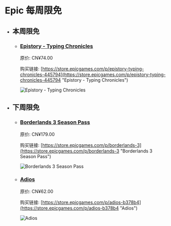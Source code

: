 # Epic 每周限免

- ## 本周限免


  - ### [Epistory - Typing Chronicles](https://store.epicgames.com/p/epistory-typing-chronicles-445794 "Epistory - Typing Chronicles")

    原价: CN¥74.00

    购买链接: [https://store.epicgames.com/p/epistory-typing-chronicles-445794](https://store.epicgames.com/p/epistory-typing-chronicles-445794 "Epistory - Typing Chronicles")

    ![Epistory - Typing Chronicles](https://cdn1.epicgames.com/spt-assets/2fe270709f944fc398851454cf476f95/epistory-typing-adventure-1t9zx.jpg)


- ## 下周限免


  - ### [Borderlands 3 Season Pass](https://store.epicgames.com/p/borderlands-3 "Borderlands 3 Season Pass")

    原价: CN¥179.00

    购买链接: [https://store.epicgames.com/p/borderlands-3](https://store.epicgames.com/p/borderlands-3 "Borderlands 3 Season Pass")

    ![Borderlands 3 Season Pass](https://cdn1.epicgames.com/offer/catnip/Diesel_productv2_borderlands-3_season-pass_BL3_SEASONPASS_Hero-3840x2160-4411e63a005a43811a2bc516ae7ec584598fd4aa-3840x2160-b8988ebb0f3d9159671e8968af991f30_3840x2160-b8988ebb0f3d9159671e8968af991f30)


  - ### [Adios](https://store.epicgames.com/p/adios-b378b4 "Adios")

    原价: CN¥62.00

    购买链接: [https://store.epicgames.com/p/adios-b378b4](https://store.epicgames.com/p/adios-b378b4 "Adios")

    ![Adios](https://cdn1.epicgames.com/spt/e8e605d4-bd25-48d7-b99c-c8df348c9d81/adios-offer-41329995.jpg)

